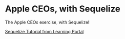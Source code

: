 # Apple CEOs, with Sequelize

The Apple CEOs exercise, with Sequelize!

[Sequelize Tutorial from Learning Portal](https://learn.digitalcrafts.com/immersive/lessons/databases/sequelize-orm/#learning-objectives)